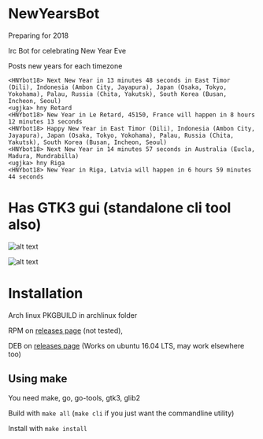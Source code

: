 # NewYearsBot

Preparing for 2018

Irc Bot for celebrating New Year Eve

Posts new years for each timezone

```
<HNYbot18> Next New Year in 13 minutes 48 seconds in East Timor (Dili), Indonesia (Ambon City, Jayapura), Japan (Osaka, Tokyo, Yokohama), Palau, Russia (Chita, Yakutsk), South Korea (Busan, Incheon, Seoul)
<ugjka> hny Retard
<HNYbot18> New Year in Le Retard, 45150, France will happen in 8 hours 12 minutes 13 seconds
<HNYbot18> Happy New Year in East Timor (Dili), Indonesia (Ambon City, Jayapura), Japan (Osaka, Tokyo, Yokohama), Palau, Russia (Chita, Yakutsk), South Korea (Busan, Incheon, Seoul)
<HNYbot18> Next New Year in 14 minutes 57 seconds in Australia (Eucla, Madura, Mundrabilla)
<ugjka> hny Riga
<HNYbot18> New Year in Riga, Latvia will happen in 6 hours 59 minutes 44 seconds
```

# Has GTK3 gui (standalone cli tool also)

![alt text](https://img.ugjka.net/LSFLsGJT.png "Main window")

![alt text](https://img.ugjka.net/8qZ4LBh0.png "Bot status")

# Installation

Arch linux PKGBUILD in archlinux folder

RPM on [releases page](https://github.com/ugjka/newyearsbot/releases) (not tested),

DEB on [releases page](https://github.com/ugjka/newyearsbot/releases) (Works on ubuntu 16.04 LTS, may work elsewhere too)

## Using make

You need make, go, go-tools, gtk3, glib2

Build with `make all` (`make cli` if you just want the commandline utility)

Install with `make install`


